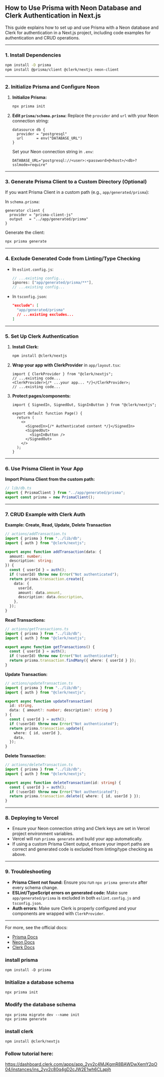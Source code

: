 ## How to Use Prisma with Neon Database and Clerk Authentication in Next.js

This guide explains how to set up and use Prisma with a Neon database and Clerk for authentication in a Next.js project, including code examples for authentication and CRUD operations.

---

### 1. Install Dependencies

```bash
npm install -D prisma
npm install @prisma/client @clerk/nextjs neon-client
```

---

### 2. Initialize Prisma and Configure Neon

1. **Initialize Prisma:**
   ```bash
   npx prisma init
   ```
2. **Edit `prisma/schema.prisma`:**
   Replace the `provider` and `url` with your Neon connection string:
   ```prisma
   datasource db {
     provider = "postgresql"
     url      = env("DATABASE_URL")
   }
   ```
   Set your Neon connection string in `.env`:
   ```env
   DATABASE_URL="postgresql://<user>:<password>@<host>/<db>?sslmode=require"
   ```

---

### 3. Generate Prisma Client to a Custom Directory (Optional)

If you want Prisma Client in a custom path (e.g., `app/generated/prisma`):

In `schema.prisma`:

```prisma
generator client {
  provider = "prisma-client-js"
  output   = "../app/generated/prisma"
}
```

Generate the client:

```bash
npx prisma generate
```

---

### 4. Exclude Generated Code from Linting/Type Checking

- In `eslint.config.js`:
  ```js
  // ...existing config...
  ignores: ["app/generated/prisma/**"],
  // ...existing config...
  ```
- In `tsconfig.json`:
  ```json
  "exclude": [
    "app/generated/prisma"
    // ...existing excludes...
  ]
  ```

---

### 5. Set Up Clerk Authentication

1. **Install Clerk:**
   ```bash
   npm install @clerk/nextjs
   ```
2. **Wrap your app with ClerkProvider** in `app/layout.tsx`:
   ```tsx
   import { ClerkProvider } from "@clerk/nextjs";
   // ...existing code...
   <ClerkProvider>{/* ...your app... */}</ClerkProvider>;
   // ...existing code...
   ```
3. **Protect pages/components:**

   ```tsx
   import { SignedIn, SignedOut, SignInButton } from "@clerk/nextjs";

   export default function Page() {
     return (
       <>
         <SignedIn>{/* Authenticated content */}</SignedIn>
         <SignedOut>
           <SignInButton />
         </SignedOut>
       </>
     );
   }
   ```

---

### 6. Use Prisma Client in Your App

**Import Prisma Client from the custom path:**

```ts
// lib/db.ts
import { PrismaClient } from "../app/generated/prisma";
export const prisma = new PrismaClient();
```

---

### 7. CRUD Example with Clerk Auth

**Example: Create, Read, Update, Delete Transaction**

```ts
// actions/addTransaction.ts
import { prisma } from "../lib/db";
import { auth } from "@clerk/nextjs";

export async function addTransaction(data: {
  amount: number;
  description: string;
}) {
  const { userId } = auth();
  if (!userId) throw new Error("Not authenticated");
  return prisma.transaction.create({
    data: {
      userId,
      amount: data.amount,
      description: data.description,
    },
  });
}
```

**Read Transactions:**

```ts
// actions/getTransactions.ts
import { prisma } from "../lib/db";
import { auth } from "@clerk/nextjs";

export async function getTransactions() {
  const { userId } = auth();
  if (!userId) throw new Error("Not authenticated");
  return prisma.transaction.findMany({ where: { userId } });
}
```

**Update Transaction:**

```ts
// actions/updateTransaction.ts
import { prisma } from "../lib/db";
import { auth } from "@clerk/nextjs";

export async function updateTransaction(
  id: string,
  data: { amount?: number; description?: string }
) {
  const { userId } = auth();
  if (!userId) throw new Error("Not authenticated");
  return prisma.transaction.update({
    where: { id, userId },
    data,
  });
}
```

**Delete Transaction:**

```ts
// actions/deleteTransaction.ts
import { prisma } from "../lib/db";
import { auth } from "@clerk/nextjs";

export async function deleteTransaction(id: string) {
  const { userId } = auth();
  if (!userId) throw new Error("Not authenticated");
  return prisma.transaction.delete({ where: { id, userId } });
}
```

---

### 8. Deploying to Vercel

- Ensure your Neon connection string and Clerk keys are set in Vercel project environment variables.
- Vercel will run `prisma generate` and build your app automatically.
- If using a custom Prisma Client output, ensure your import paths are correct and generated code is excluded from linting/type checking as above.

---

### 9. Troubleshooting

- **Prisma Client not found:** Ensure you run `npx prisma generate` after every schema change.
- **ESLint/TypeScript errors on generated code:** Make sure `app/generated/prisma` is excluded in both `eslint.config.js` and `tsconfig.json`.
- **Auth errors:** Make sure Clerk is properly configured and your components are wrapped with `ClerkProvider`.

---

For more, see the official docs:

- [Prisma Docs](https://www.prisma.io/docs)
- [Neon Docs](https://neon.tech/docs)
- [Clerk Docs](https://clerk.com/docs)

### install prisma

```
npm install -D prisma
```

### Initialize a database schema

```
npx prisma init
```

### Modify the database schema

```
npx prisma migrate dev --name init
npx prisma generate
```

### install clerk

```
npm install @clerk/nextjs
```

### Follow tutorial here:

https://dashboard.clerk.com/apps/app_2yv2c4MJKgmR8BAWDwXemY2pO04/instances/ins_2yv2c80q4gD2cJW2E1wh6CLapjh
